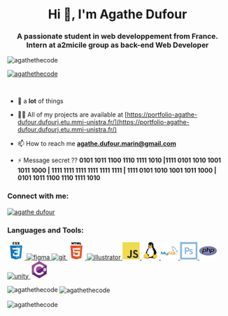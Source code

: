 <h1 align="center">Hi 👋, I'm Agathe Dufour</h1>
<h3 align="center">A passionate student in web developpement from France. Intern at a2micile group as back-end Web Developer</h3>

<p align="left"> <img src="https://komarev.com/ghpvc/?username=agathethecode&label=Profile%20views&color=0e75b6&style=flat" alt="agathethecode" /> </p>

<p align="left"> <a href="https://github.com/ryo-ma/github-profile-trophy"><img src="https://github-profile-trophy.vercel.app/?username=agathethecode" alt="agathethecode" /></a> </p>

<p align="left"> <a href="https://twitter.com/" target="blank"><img src="https://img.shields.io/twitter/follow/?logo=twitter&style=for-the-badge" alt="" /></a> </p>

- 🌱 a **lot** of things

- 👨‍💻 All of my projects are available at [https://portfolio-agathe-dufour.dufourj.etu.mmi-unistra.fr/](https://portfolio-agathe-dufour.dufourj.etu.mmi-unistra.fr/)

- 📫 How to reach me **agathe.dufour.marin@gmail.com**

- ⚡ Message secret ?? **0101 1011 1100 1110 1111 1010 |1111 0101 1010 1001 1011 1000 | 1111 1111 1111 1111 1111 1111 | 1111 0101 1010 1001 1011 1000 | 0101 1011 1100 1110 1111 1010**

<h3 align="left">Connect with me:</h3>
<div background-color:whitesmke; border-radius:25%;>
<p align="left">
<a href="https://linkedin.com/in/agathe dufour" target="blank"><img align="center" src="https://raw.githubusercontent.com/rahuldkjain/github-profile-readme-generator/master/src/images/icons/Social/linked-in-alt.svg" alt="agathe dufour" height="30" width="40" /></a>
</p>
<div display="flex" justify-content="center">
<h3 align="left">Languages and Tools:</h3>
<p align="left"> <a href="https://www.w3schools.com/css/" target="_blank" rel="noreferrer"> <img src="https://raw.githubusercontent.com/devicons/devicon/master/icons/css3/css3-original-wordmark.svg" alt="css3" width="40" height="40"/> </a> <a href="https://www.figma.com/" target="_blank" rel="noreferrer"> <img src="https://www.vectorlogo.zone/logos/figma/figma-icon.svg" alt="figma" width="40" height="40"/> </a> <a href="https://git-scm.com/" target="_blank" rel="noreferrer"> <img src="https://www.vectorlogo.zone/logos/git-scm/git-scm-icon.svg" alt="git" width="40" height="40"/> </a> <a href="https://www.w3.org/html/" target="_blank" rel="noreferrer"> <img src="https://raw.githubusercontent.com/devicons/devicon/master/icons/html5/html5-original-wordmark.svg" alt="html5" width="40" height="40"/> </a> <a href="https://www.adobe.com/in/products/illustrator.html" target="_blank" rel="noreferrer"> <img src="https://www.vectorlogo.zone/logos/adobe_illustrator/adobe_illustrator-icon.svg" alt="illustrator" width="40" height="40"/> </a> <a href="https://developer.mozilla.org/en-US/docs/Web/JavaScript" target="_blank" rel="noreferrer"> <img src="https://raw.githubusercontent.com/devicons/devicon/master/icons/javascript/javascript-original.svg" alt="javascript" width="40" height="40"/> </a> <a href="https://www.linux.org/" target="_blank" rel="noreferrer"> <img src="https://raw.githubusercontent.com/devicons/devicon/master/icons/linux/linux-original.svg" alt="linux" width="40" height="40"/> </a> <a href="https://www.mysql.com/" target="_blank" rel="noreferrer"> <img src="https://raw.githubusercontent.com/devicons/devicon/master/icons/mysql/mysql-original-wordmark.svg" alt="mysql" width="40" height="40"/> </a> <a href="https://www.photoshop.com/en" target="_blank" rel="noreferrer"> <img src="https://raw.githubusercontent.com/devicons/devicon/master/icons/photoshop/photoshop-line.svg" alt="photoshop" width="40" height="40"/> </a> <a href="https://www.php.net" target="_blank" rel="noreferrer"> <img src="https://raw.githubusercontent.com/devicons/devicon/master/icons/php/php-original.svg" alt="php" width="40" height="40"/> </a> <a href="https://unity.com/" target="_blank" rel="noreferrer"> <img src="https://www.vectorlogo.zone/logos/unity3d/unity3d-icon.svg" alt="unity" width="40" height="40"/> </a> <a href="https://www.w3schools.com/cs/" target="_blank" rel="noreferrer"> <img src="https://raw.githubusercontent.com/devicons/devicon/master/icons/csharp/csharp-original.svg" alt="csharp" width="40" height="40"/> </a>  </p>
  </div>

<p><img align="left" src="https://github-readme-stats.vercel.app/api/top-langs?username=agathethecode&show_icons=true&locale=en&layout=compact" alt="agathethecode" /></p>

<p>&nbsp;<img align="center" src="https://github-readme-stats.vercel.app/api?username=agathethecode&show_icons=true&locale=en" alt="agathethecode" /></p>

<p><img align="center" src="https://github-readme-streak-stats.herokuapp.com/?user=agathethecode&" alt="agathethecode" /></p>
</div>
